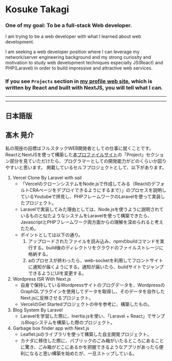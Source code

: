 # Kosuke Takagi  
### One of my goal: To be a full-stack Web developer.  
I am trying to be a web developer with what I learned about web development.

I am seeking a web developer position where I can leverage my network/server engineering background and my strong curiosity and motivation to study web development techniques especially JS(React) and PHP(Laravel) in order to build impressive and attractive web services. 


### If you see `Projects` section in [my profile web site](https://portfolio-typescript-omega.vercel.app/), which is written by React and built with NextJS, you will tell what I can.

---
---

## 日本語版
## 髙木 晃介
私の現座の目標はフルスタックWEB開発者としての仕事に就くことです。
ReactとNextJSを使って構築した[本プロファイルサイト](https://portfolio-typescript-omega.vercel.app/)の「Project」セクション部分を見ていただけたら、プログラマーとしての開発能力がどのくらいか図りやすいと思います。
掲載しているセルフプロジェクトとして、以下があります。
1. Vercel Clone By Laravel with sail
   - 「VercelのクローンシステムをNode.jsで作成してみる（ReactのデフォルトCRAページをデプロイできるようにするまで）」のプロセスを説明しているYoutubeで拝見し、PHPフレームワークのLaravelを使って実装したプロジェクト。
   - Laravelで実装してみた理由としては、Node.jsを使うように説明されているものと似たようなシステムをLaravelを使って構築できたら、JavascriptとPHPフレームワーク両方面からの理解を深められると考えたため。
   - ポイントとしては以下の通り。
       1. アップロードされたファイルを読み込み、npmのbuildコマンドを実行する。build後のディレクトリをクラウドのファイルストレージに格納する。
       2. aのプロセスが終わったら、web-socketを利用してフロントサイトに通知が届くようにする。通知が届いたら、buildサイトでジャンプできるようにUIを変更する。 
3. Wordpress ISR With Next.js
   - 自身で保持しているWordpressサイトのブログデータを、WordpressのGraphQLプラグインを使用してデータを取得し、そのデータを自作したNext.jsに反映させるプロジェクト。
   - VercelのGet Startedプロジェクトの中を参考に、構築したもの。
5. Blog System By Laravel
   - Laravelを学習した際に、Inertia.jsを使い、「Laravel + React」でサンプルBlogシステムを構築した際のプロジェクト。
7. Garbage box finder app with Next.js
   - Leaflet.jsのライブラリを使って構築した自主開発プロジェクト。
   - カナダに移住した際に、パブリックのごみ箱がいたるところにあることに驚き、ごみ箱がどこにあるかを把握できるようなアプリがあったら便利になると思い構築を始めたが、一旦ストップしている。

<!---
memorandumtk/memorandumtk is a ✨ special ✨ repository because its `README.md` (this file) appears on your GitHub profile.
You can click the Preview link to take a look at your changes.
--->
